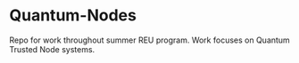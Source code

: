 # Quantum-Nodes
Repo for work throughout summer REU program.  Work focuses on Quantum Trusted Node systems.
